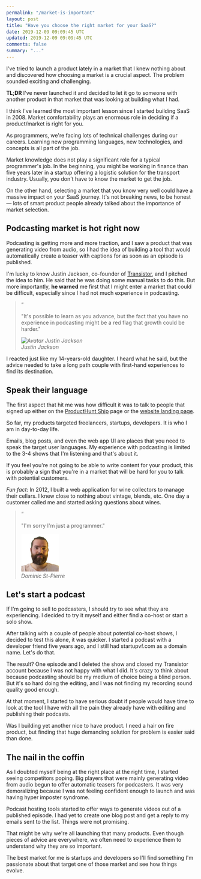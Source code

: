 ```yaml
---
permalink: "/market-is-important"
layout: post
title: "Have you choose the right market for your SaaS?"
date: 2019-12-09 09:09:45 UTC
updated: 2019-12-09 09:09:45 UTC
comments: false
summary: "..."
---
```


I've tried to launch a product lately in a market that I knew nothing about and 
discovered how choosing a market is a crucial aspect. The problem sounded 
exciting and challenging.

**TL;DR** I've never launched it and decided to let it go to someone with 
another product in that market that was looking at building what I had.

I think I've learned the most important lesson since I started building SaaS 
in 2008. Market comfortability plays an enormous role in deciding if a 
product/market is right for you.

As programmers, we're facing lots of technical challenges during our careers. 
Learning new programming languages, new technologies, and concepts is all part 
of the job.

Market knowledge does not play a significant role for a typical programmer's job. 
In the beginning, you might be working in finance than five years later in a 
startup offering a logistic solution for the transport industry. Usually, you 
don't have to know the market to get the job.

On the other hand, selecting a market that you know very well could have a 
massive impact on your SaaS journey. It's not breaking news, to be honest — 
lots of smart product people already talked about the importance of market 
selection.

## Podcasting market is hot right now

Podcasting is getting more and more traction, and I saw a product that was 
generating video from audio, so I had the idea of building a tool that would 
automatically create a teaser with captions for as soon as an episode is published.

I'm lucky to know Justin Jackson, co-founder of [Transistor](https://transistor.fm), 
and I pitched the idea to him. He said that he was doing some manual tasks to 
do this. But more importantly, **he warned** me first that I might enter a market 
that could be difficult, especially since I had not much experience in podcasting.

<blockquote class="p-4 bg-neutral-100 text-gray-600 border-l-4 border-gray-500 italic quote relative text-xl">
	<div class="stylistic-quote-mark" aria-hidden="true">
		&ldquo;
	</div>
	<p class="mb-4">
		"It's possible to learn as you advance, but the fact that you have no 
		experience in podcasting might be a red flag that growth could be harder."
	</p>
	<cite class="flex items-center">
		<img alt="Avatar Justin Jackson" class="mr-4 w-12 bg-neutral-500 rounded-full" src="https://pbs.twimg.com/profile_images/932726689485828097/n86GsuLG_400x400.jpg" />
		<div className="flex flex-col items-start">
			<span class="mb-1 text-sm font-bold italic">
				Justin Jackson
			</span>
		</div>
	</cite>
</blockquote>

I reacted just like my 14-years-old daughter. I heard what he said, but the 
advice needed to take a long path couple with first-hand experiences to find its destination.

## Speak their language

The first aspect that hit me was how difficult it was to talk to people that 
signed up either on the [ProductHunt Ship](https://producthunt.com/upcoming/vivid)
page or the [website landing page](https://vivid.fm).

So far, my products targeted freelancers, startups, developers. It is who I am 
in day-to-day life. 

Emails, blog posts, and even the web app UI are places that you need to speak 
the target user languages. My experience with podcasting is limited to the 3-4 
shows that I'm listening and that's about it.

If you feel you're not going to be able to write content for your product, this 
is probably a sign that you're in a market that will be hard for you to talk 
with potential customers.

*Fun fact*: In 2012, I built a web application for wine collectors to manage 
their cellars. I knew close to nothing about vintage, blends, etc. One day a 
customer called me and started asking questions about wines.

<blockquote class="p-4 bg-neutral-100 text-gray-600 border-l-4 border-gray-500 italic quote relative text-xl">
	<div class="stylistic-quote-mark" aria-hidden="true">
		&ldquo;
	</div>
	<p class="mb-4">
		"I'm sorry I'm just a programmer."
	</p>
	<cite class="flex items-center">
		<img alt="Avatar Dominic St-Pierre" class="mr-4 w-12 bg-neutral-500 rounded-full" src="/assets/img/me.png" />
		<div className="flex flex-col items-start">
			<span class="mb-1 text-sm font-bold italic">
				Dominic St-Pierre
			</span>
		</div>
	</cite>
</blockquote>

## Let's start a podcast

If I'm going to sell to podcasters, I should try to see what they are experiencing. 
I decided to try it myself and either find a co-host or start a solo show.

After talking with a couple of people about potential co-host shows, I decided 
to test this alone, it was quicker. I started a podcast with a developer friend 
five years ago, and I still had startupvf.com as a domain name. Let's do that.

The result? One episode and I deleted the show and closed my Transistor account 
because I was not happy with what I did. It's crazy to think about because 
podcasting should be my medium of choice being a blind person. But it's so hard 
doing the editing, and I was not finding my recording sound quality good enough.

At that moment, I started to have serious doubt if people would have time to 
look at the tool I have with all the pain they already have with editing and 
publishing their podcasts.

Was I building yet another nice to have product. I need a hair on fire product, 
but finding that huge demanding solution for problem is easier said than done.

## The nail in the coffin

As I doubted myself being at the right place at the right time, I started 
seeing competitors poping. Big players that were mainly generating video from 
audio begun to offer automatic teasers for podcasters. It was very demoralizing 
because I was not feeling confident enough to launch and was having hyper 
imposter syndrome.

Podcast hosting tools started to offer ways to generate videos out of a 
published episode. I had yet to create one blog post and get a reply to my 
emails sent to the list. Things were not promising.

That might be why we're all launching that many products. Even though pieces of 
advice are everywhere, we often need to experience them to understand why they 
are so important.

The best market for me is startups and developers so I'll find something I'm 
passionate about that target one of those market and see how things evolve.